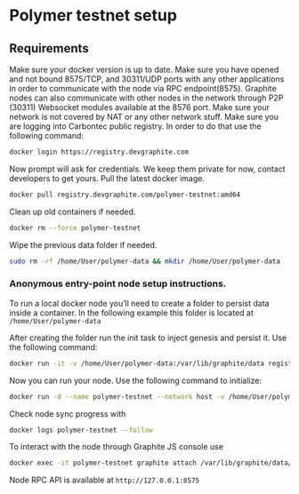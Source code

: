 # Polymer testnet setup

## Requirements

Make sure your docker version is up to date.
Make sure you have opened and not bound 8575/TCP, and 30311/UDP ports with any other applications in order to communicate with the node via RPC endpoint(8575). Graphite nodes can also communicate with other nodes in the network through P2P (30311) Websocket modules available at the 8576 port. 
Make sure your network is not covered by NAT or any other network stuff.
Make sure you are logging into Carbontec public registry. In order to do that use the following command:

```bash
docker login https://registry.devgraphite.com
```
Now prompt will ask for credentials. We keep them private for now, contact developers to get yours.
Pull the latest docker image.

```bash
docker pull registry.devgraphite.com/polymer-testnet:amd64
```

Clean up old containers if needed.

```bash
docker rm --force polymer-testnet
```

Wipe the previous data folder if needed.

```bash 
sudo rm -rf /home/User/polymer-data && mkdir /home/User/polymer-data
```

### Anonymous entry-point node setup instructions.

To run a local docker node you’ll need to create a folder to persist data inside a container. In the following example this folder is located at  ```/home/User/polymer-data``` 

After creating the folder run the init task to inject genesis and persist it. Use the following command:

```bash
docker run -it -v /home/User/polymer-data:/var/lib/graphite/data registry.devgraphite.com/polymer-testnet:amd64 graphite --datadir /var/lib/graphite/data init /var/lib/graphite/genesis.json
```

Now you can run your node. Use the following command to initialize:

```bash
docker run -d --name polymer-testnet --network host -v /home/User/polymer-data:/var/lib/graphite/data registry.devgraphite.com/polymer-testnet:amd64 graphite --datadir /var/lib/graphite/data --config /var/lib/graphite/config.yaml
```

Check node sync progress with

```bash
docker logs polymer-testnet --follow
```

To interact with the node through Graphite JS console use 

```bash
docker exec -it polymer-testnet graphite attach /var/lib/graphite/data/geth.ipc
```

Node RPC API is available at ```http://127.0.0.1:8575```
